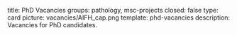 title: PhD Vacancies 
groups: pathology, msc-projects
closed: false
type: card
picture: vacancies/AIFH_cap.png
template: phd-vacancies 
description: Vacancies for PhD candidates.
